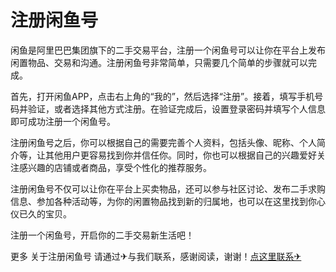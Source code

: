 # 注册闲鱼号

闲鱼是阿里巴巴集团旗下的二手交易平台，注册一个闲鱼号可以让你在平台上发布闲置物品、交易和沟通。注册闲鱼号非常简单，只需要几个简单的步骤就可以完成。

首先，打开闲鱼APP，点击右上角的“我的”，然后选择“注册”。接着，填写手机号码并验证，或者选择其他方式注册。在验证完成后，设置登录密码并填写个人信息即可成功注册一个闲鱼号。

注册闲鱼号之后，你可以根据自己的需要完善个人资料，包括头像、昵称、个人简介等，让其他用户更容易找到你并信任你。同时，你也可以根据自己的兴趣爱好关注感兴趣的店铺或者商品，享受个性化的推荐服务。

注册闲鱼号不仅可以让你在平台上买卖物品，还可以参与社区讨论、发布二手求购信息、参加各种活动等，为你的闲置物品找到新的归属地，也可以在这里找到你心仪已久的宝贝。

注册一个闲鱼号，开启你的二手交易新生活吧！

更多 关于注册闲鱼号 请通过✈与我们联系，感谢阅读，谢谢！[点这里联系✈](https://1.k02.cc)
